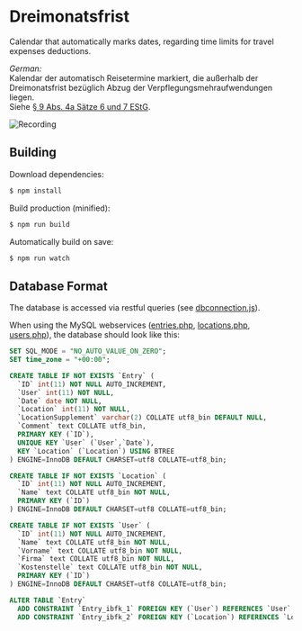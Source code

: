 # Dreimonatsfrist

Calendar that automatically marks dates, regarding time limits for travel expenses deductions.

*German:*  
Kalendar der automatisch Reisetermine markiert, die außerhalb der Dreimonatsfrist bezüglich Abzug der Verpflegungsmehraufwendungen liegen.  
Siehe [§ 9 Abs. 4a Sätze 6 und 7 EStG](https://www.gesetze-im-internet.de/estg/__9.html).

![Recording](https://cloud.githubusercontent.com/assets/3826929/24224516/d42be88c-0f5b-11e7-959e-1458500b3a4f.gif)


## Building
Download dependencies:
```sh
$ npm install
```

Build production (minified):
```sh
$ npm run build
```

Automatically build on save:
```sh
$ npm run watch
```

## Database Format
The database is accessed via restful queries (see [dbconnection.js](app/js/dbconnection.js)).

When using the MySQL webservices ([entries.php](service/entries.php), [locations.php](service/locations.php), [users.php](service/users.php)), the database should look like this:

```SQL
SET SQL_MODE = "NO_AUTO_VALUE_ON_ZERO";
SET time_zone = "+00:00";

CREATE TABLE IF NOT EXISTS `Entry` (
  `ID` int(11) NOT NULL AUTO_INCREMENT,
  `User` int(11) NOT NULL,
  `Date` date NOT NULL,
  `Location` int(11) NOT NULL,
  `LocationSupplement` varchar(2) COLLATE utf8_bin DEFAULT NULL,
  `Comment` text COLLATE utf8_bin,
  PRIMARY KEY (`ID`),
  UNIQUE KEY `User` (`User`,`Date`),
  KEY `Location` (`Location`) USING BTREE
) ENGINE=InnoDB DEFAULT CHARSET=utf8 COLLATE=utf8_bin;

CREATE TABLE IF NOT EXISTS `Location` (
  `ID` int(11) NOT NULL AUTO_INCREMENT,
  `Name` text COLLATE utf8_bin NOT NULL,
  PRIMARY KEY (`ID`)
) ENGINE=InnoDB DEFAULT CHARSET=utf8 COLLATE=utf8_bin;

CREATE TABLE IF NOT EXISTS `User` (
  `ID` int(11) NOT NULL AUTO_INCREMENT,
  `Name` text COLLATE utf8_bin NOT NULL,
  `Vorname` text COLLATE utf8_bin NOT NULL,
  `Firma` text COLLATE utf8_bin NOT NULL,
  `Kostenstelle` text COLLATE utf8_bin NOT NULL,
  PRIMARY KEY (`ID`)
) ENGINE=InnoDB DEFAULT CHARSET=utf8 COLLATE=utf8_bin;

ALTER TABLE `Entry`
  ADD CONSTRAINT `Entry_ibfk_1` FOREIGN KEY (`User`) REFERENCES `User` (`ID`) ON UPDATE CASCADE,
  ADD CONSTRAINT `Entry_ibfk_2` FOREIGN KEY (`Location`) REFERENCES `Location` (`ID`) ON UPDATE CASCADE;
```
